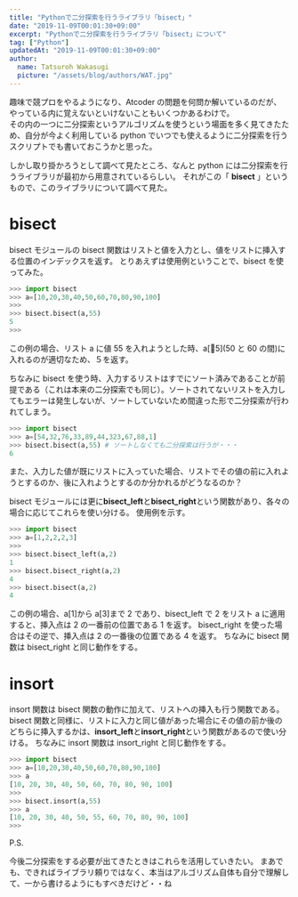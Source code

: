 ```yaml
---
title: "Pythonで二分探索を行うライブラリ「bisect」"
date: "2019-11-09T00:01:30+09:00"
excerpt: "Pythonで二分探索を行うライブラリ「bisect」について"
tag: ["Python"]
updatedAt: "2019-11-09T00:01:30+09:00"
author:
  name: Tatsuroh Wakasugi
  picture: "/assets/blog/authors/WAT.jpg"
---
```


趣味で競プロをやるようになり、Atcoder の問題を何問か解いているのだが、  
やっている内に覚えないといけないこともいくつかあるわけで。<br>
その内の一つに二分探索というアルゴリズムを使うという場面を多く見てきたため、自分が今よく利用している python でいつでも使えるように二分探索を行うスクリプトでも書いておこうかと思った。

しかし取り掛かろうとして調べて見たところ、なんと python には二分探索を行うライブラリが最初から用意されているらしい。
それがこの「 **bisect** 」というもので、このライブラリについて調べて見た。

# bisect

bisect モジュールの bisect 関数はリストと値を入力とし、値をリストに挿入する位置のインデックスを返す。
とりあえずは使用例ということで、bisect を使ってみた。

```python
>>> import bisect
>>> a=[10,20,30,40,50,60,70,80,90,100]
>>>
>>> bisect.bisect(a,55)
5
>>>
```

この例の場合、リスト a に値 55 を入れようとした時、a\[5\](50 と 60 の間)に入れるのが適切なため、５を返す。

ちなみに bisect を使う時、入力するリストはすでにソート済みであることが前提である（これは本来の二分探索でも同じ）。ソートされてないリストを入力してもエラーは発生しないが、ソートしていないため間違った形で二分探索が行われてしまう。

```python
>>> import bisect
>>> a=[54,32,76,33,89,44,323,67,88,1]
>>> bisect.bisect(a,55) # ソートしなくても二分探索は行うが・・・
6
```

また、入力した値が既にリストに入っていた場合、リストでその値の前に入れようとするのか、後に入れようとするのか分かれるがどうなるのか？

bisect モジュールには更に**bisect_left**と**bisect_right**という関数があり、各々の場合に応じてこれらを使い分ける。
使用例を示す。

```python
>>> import bisect
>>> a=[1,2,2,2,3]
>>>
>>> bisect.bisect_left(a,2)
1
>>> bisect.bisect_right(a,2)
4
>>> bisect.bisect(a,2)
4
```

この例の場合、a\[1\]から a\[3\]まで 2 であり、bisect_left で 2 をリスト a に適用すると、挿入点は 2 の一番前の位置である 1 を返す。
bisect_right を使った場合はその逆で、挿入点は 2 の一番後の位置である 4 を返す。
ちなみに bisect 関数は bisect_right と同じ動作をする。

# insort

insort 関数は bisect 関数の動作に加えて、リストへの挿入も行う関数である。
bisect 関数と同様に、リストに入力と同じ値があった場合にその値の前か後のどちらに挿入するかは、**insort_left**と**insort_right**という関数があるので使い分ける。
ちなみに insort 関数は insort_right と同じ動作をする。

```python
>>> import bisect
>>> a=[10,20,30,40,50,60,70,80,90,100]
>>> a
[10, 20, 30, 40, 50, 60, 70, 80, 90, 100]
>>>
>>> bisect.insort(a,55)
>>> a
[10, 20, 30, 40, 50, 55, 60, 70, 80, 90, 100]
>>>
```

P.S.

今後二分探索をする必要が出てきたときはこれらを活用していきたい。
まあでも、できればライブラリ頼りではなく、本当はアルゴリズム自体も自分で理解して、一から書けるようにもすべきだけど・・ね

